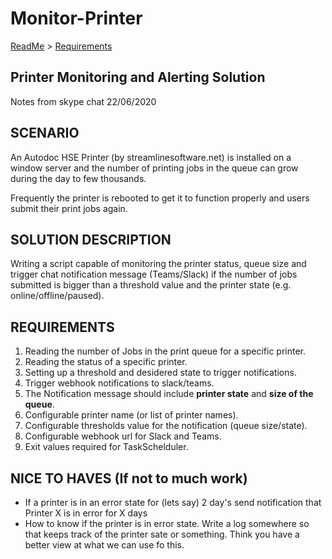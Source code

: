# Monitor-Printer

[ReadMe](../README.md) > [Requirements](requirements.md)

## Printer Monitoring and Alerting Solution

Notes from skype chat 22/06/2020

## SCENARIO

An Autodoc HSE Printer (by streamlinesoftware.net) is installed on a window server and the number of printing jobs in the queue can grow during the day to few thousands.

Frequently the printer is rebooted to get it to function properly and users submit their print jobs again.

## SOLUTION DESCRIPTION

Writing a script capable of monitoring the printer status, queue size and trigger chat notification message (Teams/Slack) if the number of jobs submitted is bigger than a threshold value and the printer state (e.g. online/offline/paused).

## REQUIREMENTS

1. Reading the number of Jobs in the print queue for a specific printer.
2. Reading the status of a specific printer.
3. Setting up a threshold and desidered state to trigger notifications.
4. Trigger webhook notifications to slack/teams.
5. The Notification message should include __printer state__ and __size of the queue__.
6. Configurable printer name (or list of printer names).
7. Configurable thresholds value for the notification (queue size/state).
8. Configurable webhook url for Slack and Teams.
9. Exit values required for TaskSchelduler.

## NICE TO HAVES (If not to much work)

- If a printer is in an error state for (lets say) 2 day's send notification that Printer X is in error for X days
- How to know if the printer is in error state. Write a log somewhere so that keeps track of the printer sate or something. Think you have a better view at what we can use fo this.

